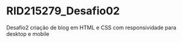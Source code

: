 # RID215279_Desafio02
Desafio2 criação de blog em HTML e CSS com responsividade para desktop e mobile
